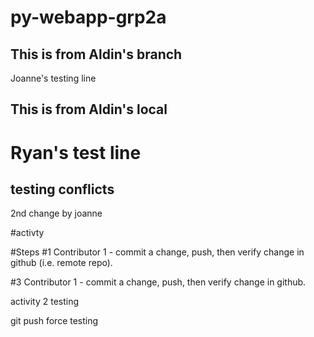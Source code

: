# py-webapp-grp2a

## This is from Aldin's branch
Joanne's testing line
## This is from Aldin's local

# Ryan's test line 

## testing conflicts
2nd change by joanne

#activty 

#Steps
#1 Contributor 1 - commit a change, push, then verify change in github (i.e. remote repo).

#3 Contributor 1 - commit a change, push, then verify change in github.

activity 2 testing

git push force testing
